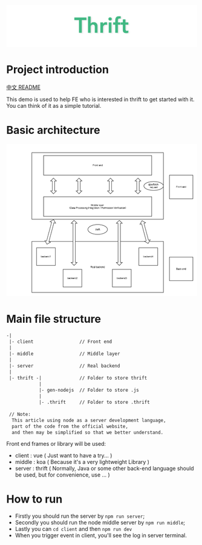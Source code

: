 ![](./thrift_logo.png)
# Project introduction
[中文 README](https://github.com/wengwengweng/thrift-demo/blob/master/README.md)  

This demo is used to help FE who is interested in thrift to get started with it.  
You can think of it as a simple tutorial.
# Basic architecture
![](./thrift.png)
# Main file structure
```
-|
 |- client                 // Front end
 |                          
 |- middle                 // Middle layer
 |  
 |- server                 // Real backend
 |
 |- thrift -|              // Folder to store thrift
            |
            |- gen-nodejs  // Folder to store .js
            |
            |- .thrift     // Folder to store .thrift

 // Note:
  This article using node as a server development language,
  part of the code from the official website,
  and then may be simplified so that we better understand.

```

Front end frames or library will be used:
- client : vue ( Just want to have a try... )
- middle : koa ( Because it's a very lightweight Library )
- server : thrift ( Normally, Java or some other back-end language should be used, but for convenience, use ... )

# How to run
- Firstly you should run the server by `npm run server`;
- Secondly you should run the node middle server by `npm run middle`;
- Lastly you can `cd client` and then `npm run dev`
- When you trigger event in client, you'll see the log in server terminal.
